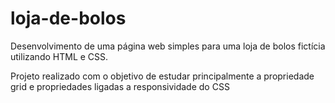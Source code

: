 # loja-de-bolos

Desenvolvimento de uma página web simples para uma loja de bolos fictícia utilizando HTML e CSS.

Projeto realizado com o objetivo de estudar principalmente a propriedade grid e propriedades ligadas a responsividade do CSS
